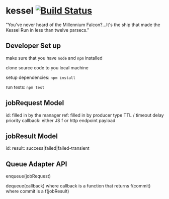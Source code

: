 # kessel [![Build Status](https://travis-ci.org/jasonray/kessel.svg?branch=master)](https://travis-ci.org/jasonray/kessel)

"You've never heard of the Millennium Falcon?…It's the ship that made the Kessel Run in less than twelve parsecs."


Developer Set up
----------------
make sure that you have `node` and `npm` installed

clone source code to you local machine

setup dependencies: `npm install`

run tests: `npm test`




jobRequest Model
----------------
id: filled in by the manager
ref: filled in by producer
type
TTL / timeout
delay
priority
callback: either JS f or http endpoint
payload

jobResult Model
---------------
id: 
result: success|failed|failed-transient



Queue Adapter API
-----------------
enqueue(jobRequest)

dequeue(callback)
where callback is a function that returns f(commit)
where commit is a f(jobResult)
